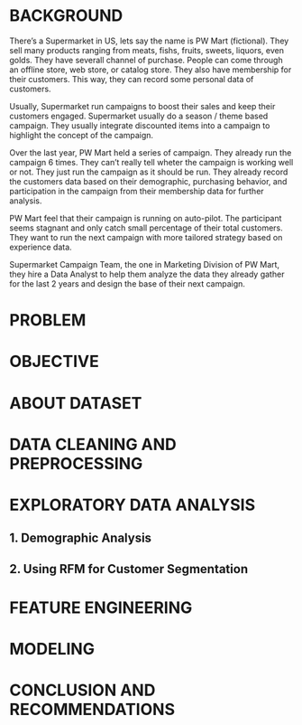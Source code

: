 # BACKGROUND
There’s a Supermarket in US, lets say the name is PW Mart (fictional). They sell many products ranging from meats, fishs, fruits, sweets, liquors, even golds. They have severall channel of purchase. People can come through an offline store, web store, or catalog store. They also have membership for their customers. This way, they can record some personal data of customers.

Usually, Supermarket run campaigns to boost their sales and keep their customers engaged. Supermarket usually do a season / theme based campaign. They usually integrate discounted items into a campaign to highlight the concept of the campaign.

Over the last year, PW Mart held a series of campaign. They already run the campaign 6 times. They can’t really tell wheter the campaign is working well or not. They just run the campaign as it should be run. They already record the customers data based on their demographic, purchasing behavior, and participation in the campaign from their membership data for further analysis.

PW Mart feel that their campaign is running on auto-pilot. The participant seems stagnant and only catch small percentage of their total customers. They want to run the next campaign with more tailored strategy based on experience data.

Supermarket Campaign Team, the one in Marketing Division of PW Mart, they hire a Data Analyst to help them analyze the data they already gather for the last 2 years and design the base of their next campaign.
# PROBLEM
# OBJECTIVE
# ABOUT DATASET
# DATA CLEANING AND PREPROCESSING
# EXPLORATORY DATA ANALYSIS
## 1. Demographic Analysis
## 2. Using RFM for Customer Segmentation
# FEATURE ENGINEERING
# MODELING
# CONCLUSION AND RECOMMENDATIONS
